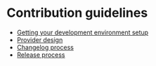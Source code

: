 # Contribution guidelines

- [Getting your development environment setup](development.md)
- [Provider design](provider-design.md)
- [Changelog process](changelog-process.md)
- [Release process](release-process.md)
